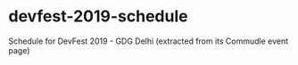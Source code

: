 # devfest-2019-schedule
Schedule for DevFest 2019 - GDG Delhi (extracted from its Commudle event page)
